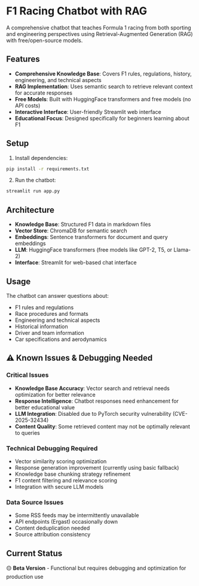 # F1 Racing Chatbot with RAG

A comprehensive chatbot that teaches Formula 1 racing from both sporting and engineering perspectives using Retrieval-Augmented Generation (RAG) with free/open-source models.

## Features

- **Comprehensive Knowledge Base**: Covers F1 rules, regulations, history, engineering, and technical aspects
- **RAG Implementation**: Uses semantic search to retrieve relevant context for accurate responses
- **Free Models**: Built with HuggingFace transformers and free models (no API costs)
- **Interactive Interface**: User-friendly Streamlit web interface
- **Educational Focus**: Designed specifically for beginners learning about F1

## Setup

1. Install dependencies:
```bash
pip install -r requirements.txt
```

2. Run the chatbot:
```bash
streamlit run app.py
```

## Architecture

- **Knowledge Base**: Structured F1 data in markdown files
- **Vector Store**: ChromaDB for semantic search
- **Embeddings**: Sentence transformers for document and query embeddings
- **LLM**: HuggingFace transformers (free models like GPT-2, T5, or Llama-2)
- **Interface**: Streamlit for web-based chat interface

## Usage

The chatbot can answer questions about:
- F1 rules and regulations
- Race procedures and formats
- Engineering and technical aspects
- Historical information
- Driver and team information
- Car specifications and aerodynamics

## ⚠️ Known Issues & Debugging Needed

### Critical Issues
- **Knowledge Base Accuracy**: Vector search and retrieval needs optimization for better relevance
- **Response Intelligence**: Chatbot responses need enhancement for better educational value
- **LLM Integration**: Disabled due to PyTorch security vulnerability (CVE-2025-32434)
- **Content Quality**: Some retrieved content may not be optimally relevant to queries

### Technical Debugging Required
- Vector similarity scoring optimization
- Response generation improvement (currently using basic fallback)
- Knowledge base chunking strategy refinement
- F1 content filtering and relevance scoring
- Integration with secure LLM models

### Data Source Issues
- Some RSS feeds may be intermittently unavailable
- API endpoints (Ergast) occasionally down
- Content deduplication needed
- Source attribution consistency

## Current Status
🟡 **Beta Version** - Functional but requires debugging and optimization for production use

